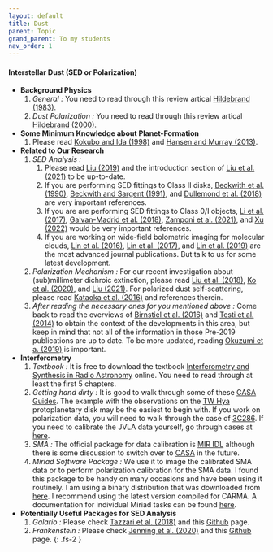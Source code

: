 ```yaml
---
layout: default
title: Dust
parent: Topic
grand_parent: To my students
nav_order: 1
---
```


#### Interstellar Dust (SED or Polarization)


- **Background Physics**
    1. *General :* You need to read through this review artical [Hildebrand (1983)](https://ui.adsabs.harvard.edu/abs/1983QJRAS..24..267H/abstract).
    2. *Dust Polarization :* You need to read through this review artical [Hildebrand (2000)](https://ui.adsabs.harvard.edu/abs/2000PASP..112.1215H/abstract).
- **Some Minimum Knowledge about Planet-Formation**
    1. Please read [Kokubo and Ida (1998)](https://ui.adsabs.harvard.edu/abs/1998Icar..131..171K/abstract) and [Hansen and Murray (2013)](https://ui.adsabs.harvard.edu/abs/2013ApJ...775...53H/abstract).
- **Related to Our Research**
    1. *SED Analysis :* 
        1. Please read [Liu (2019)](https://ui.adsabs.harvard.edu/abs/2019ApJ...877L..22L/abstract) and the introduction section of [Liu et al. (2021)](https://ui.adsabs.harvard.edu/abs/2021ApJ...923..270L/abstract) to be up-to-date. 
        2. If you are performing SED fittings to Class II disks, [Beckwith et al. (1990)](https://ui.adsabs.harvard.edu/abs/1990AJ.....99..924B/abstract), [Beckwith and Sargent (1991)](https://ui.adsabs.harvard.edu/abs/1991ApJ...381..250B/abstract), and [Dullemond et al. (2018)](https://ui.adsabs.harvard.edu/abs/2018ApJ...869L..46D/abstract) are very important references.
        3. If you are are performing SED fittings to Class 0/I objects, [Li et al. (2017)](https://ui.adsabs.harvard.edu/abs/2017ApJ...840...72L/abstract), [Galvan-Madrid et al. (2018)](https://ui.adsabs.harvard.edu/abs/2018ApJ...868...39G/abstract), [Zamponi et al. (2021)](https://ui.adsabs.harvard.edu/abs/2021MNRAS.508.2583Z/abstract), and [Xu (2022)](https://ui.adsabs.harvard.edu/abs/2022arXiv220300941X/abstract) would be very important references. 
        4. If you are working on wide-field bolometric imaging for molecular clouds, [Lin et al. (2016)](https://ui.adsabs.harvard.edu/abs/2016ApJ...828...32L/abstract), [Lin et al. (2017)](https://ui.adsabs.harvard.edu/abs/2017ApJ...840...22L/abstract), and [Lin et al. (2019)](https://ui.adsabs.harvard.edu/abs/2019A%26A...631A..72L/abstract) are the most advanced journal publications. But talk to us for some latest development.
    2. *Polarization Mechanism :* For our recent investigation about (sub)millimeter dichroic extinction, please read [Liu et al. (2018)](https://ui.adsabs.harvard.edu/abs/2018A%26A...617A...3L/abstract), [Ko et al. (2020)](https://ui.adsabs.harvard.edu/abs/2020ApJ...889..172K/abstract), and [Liu (2021)](https://ui.adsabs.harvard.edu/abs/2021ApJ...914...25L/abstract). For polarized dust self-scattering, please read [Kataoka et al. (2016)](https://ui.adsabs.harvard.edu/abs/2016ApJ...820...54K/abstract) and references therein.
    3. *After reading the necessary ones for you mentioned above :* Come back to read the overviews of [Birnstiel et al. (2016)](https://ui.adsabs.harvard.edu/abs/2016SSRv..205...41B/abstract) and [Testi et al. (2014)](https://ui.adsabs.harvard.edu/abs/2014prpl.conf..339T/abstract) to obtain the context of the developments in this area, but keep in mind that not all of the information in those Pre-2019 publications are up to date. To be more updated, reading [Okuzumi et a. (2019)](https://ui.adsabs.harvard.edu/abs/2019ApJ...878..132O/abstract) is important.
- **Interferometry**
    1. *Textbook :* It is free to download the textbook [Interferometry and Synthesis in Radio Astronomy](https://link.springer.com/book/10.1007/978-3-319-44431-4) online. You need to read through at least the first 5 chapters.
    2. *Getting hand dirty :* It is good to walk through some of these [CASA Guides](https://casaguides.nrao.edu/index.php?title=ALMAguides). The example with the observations on the [TW Hya](https://casaguides.nrao.edu/index.php?title=TWHydraBand7) protoplanetary disk may be the easiest to begin with. If you work on polarization data, you will need to walk through the case of [3C286](https://casaguides.nrao.edu/index.php?title=3C286_Polarization). If you need to calibrate the JVLA data yourself, go through cases at [here](https://casaguides.nrao.edu/index.php?title=Karl_G._Jansky_VLA_Tutorials).
    3. *SMA :* The official package for data calibration is [MIR IDL](https://lweb.cfa.harvard.edu/~cqi/mircook.html) although there is some discussion to switch over to [CASA](https://casa.nrao.edu/index.shtml) in the future.
    4. *Miriad Software Package :* We use it to image the calibrated SMA data or to perform polarization calibration for the SMA data. I found this package to be handy on many occasions and have been using it routinely. I am using a binary distribution that was downloaded from [here](https://www.astro.umd.edu/~teuben/miriad/). I recommend using the latest version compiled for CARMA. A documentation for individual Miriad tasks can be found [here](https://www.atnf.csiro.au/computing/software/miriad/taskindex.html).
- **Potentially Useful Packages for SED Analysis**
    1. *Galario :* Please check [Tazzari et al. (2018)](https://ui.adsabs.harvard.edu/abs/2018MNRAS.476.4527T/abstract) and this [Github](https://mtazzari.github.io/galario/) page.
    2. *Frankenstein :* Please check [Jenning et al. (2020)](https://ui.adsabs.harvard.edu/abs/2020MNRAS.495.3209J/abstract) and this [Github](https://github.com/discsim/frank) page.
{: .fs-2 }
